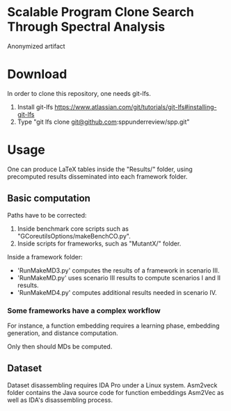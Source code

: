 # Scalable Program Clone Search Through Spectral Analysis
Anonymized artifact

# Download
In order to clone this repository, one needs git-lfs.
1. Install git-lfs https://www.atlassian.com/git/tutorials/git-lfs#installing-git-lfs
2. Type "git lfs clone git@github.com:sppunderreview/spp.git"

# Usage
One can produce LaTeX tables inside the "Results/" folder, using precomputed results disseminated into each framework folder.

## Basic computation
Paths have to be corrected:
1. Inside benchmark core scripts such as "GCoreutilsOptions/makeBenchCO.py".
2. Inside scripts for frameworks, such as "MutantX/" folder.

Inside a framework folder:
* 'RunMakeMD3.py' computes the results of a framework in scenario III.
* 'RunMakeMD.py' uses scenario III results to compute scenarios I and II results.
* 'RunMakeMD4.py' computes additional results needed in scenario IV.

### Some frameworks have a complex workflow
For instance, a function embedding requires a learning phase, embedding generation, and distance computation.

Only then should MDs be computed.

## Dataset
Dataset disassembling requires IDA Pro under a Linux system.
Asm2veck folder contains the Java source code for function embeddings Asm2Vec as well as IDA's disassembling process.

